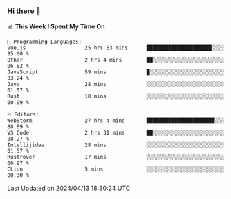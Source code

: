 ### Hi there 👋

<!--
**asdf12303116/asdf12303116** is a ✨ _special_ ✨ repository because its `README.md` (this file) appears on your GitHub profile.

Here are some ideas to get you started:

- 🔭 I’m currently working on ...
- 🌱 I’m currently learning ...
- 👯 I’m looking to collaborate on ...
- 🤔 I’m looking for help with ...
- 💬 Ask me about ...
- 📫 How to reach me: ...
- 😄 Pronouns: ...
- ⚡ Fun fact: ...
-->

<!--START_SECTION:waka-->
📊 **This Week I Spent My Time On** 

```text
💬 Programming Languages: 
Vue.js                   25 hrs 53 mins      █████████████████████░░░░   85.00 % 
Other                    2 hrs 4 mins        ██░░░░░░░░░░░░░░░░░░░░░░░   06.82 % 
JavaScript               59 mins             █░░░░░░░░░░░░░░░░░░░░░░░░   03.24 % 
Java                     28 mins             ░░░░░░░░░░░░░░░░░░░░░░░░░   01.57 % 
Rust                     18 mins             ░░░░░░░░░░░░░░░░░░░░░░░░░   00.99 % 

🔥 Editors: 
WebStorm                 27 hrs 4 mins       ██████████████████████░░░   88.89 % 
VS Code                  2 hrs 31 mins       ██░░░░░░░░░░░░░░░░░░░░░░░   08.27 % 
Intellijidea             28 mins             ░░░░░░░░░░░░░░░░░░░░░░░░░   01.57 % 
Rustrover                17 mins             ░░░░░░░░░░░░░░░░░░░░░░░░░   00.97 % 
CLion                    5 mins              ░░░░░░░░░░░░░░░░░░░░░░░░░   00.30 % 
```


 Last Updated on 2024/04/13 18:30:24 UTC
<!--END_SECTION:waka-->
